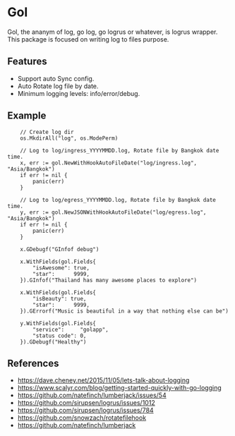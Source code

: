 # Gol

Gol, the ananym of log, go log, go logrus or whatever, is logrus wrapper.  
This package is focused on writing log to files purpose.

## Features

- Support auto Sync config.
- Auto Rotate log file by date.
- Minimum logging levels: info/error/debug.  

## Example

``` golang
    // Create log dir
    os.MkdirAll("log", os.ModePerm)

    // Log to log/ingress_YYYYMMDD.log, Rotate file by Bangkok date time.
    x, err := gol.NewWithHookAutoFileDate("log/ingress.log", "Asia/Bangkok")
    if err != nil {
        panic(err)
    }

    // Log to log/egress_YYYYMMDD.log, Rotate file by Bangkok date time.
    y, err := gol.NewJSONWithHookAutoFileDate("log/egress.log", "Asia/Bangkok")
    if err != nil {
        panic(err)
    }

    x.GDebugf("GInfof debug")

    x.WithFields(gol.Fields{
        "isAwesome": true,
        "star":      9999,
    }).GInfof("Thailand has many awesome places to explore")

    x.WithFields(gol.Fields{
        "isBeauty": true,
        "star":      9999,
    }).GErrorf("Music is beautiful in a way that nothing else can be")

    y.WithFields(gol.Fields{
        "service":     "golapp",
        "status code": 0,
    }).GDebugf("Healthy")
```

## References

- https://dave.cheney.net/2015/11/05/lets-talk-about-logging
- https://www.scalyr.com/blog/getting-started-quickly-with-go-logging
- https://github.com/natefinch/lumberjack/issues/54
- https://github.com/sirupsen/logrus/issues/1012
- https://github.com/sirupsen/logrus/issues/784
- https://github.com/snowzach/rotatefilehook
- https://github.com/natefinch/lumberjack
